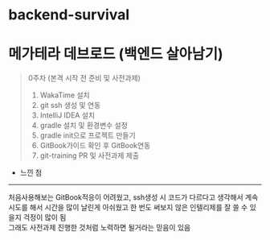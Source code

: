 # backend-survival

# 메가테라 데브로드 (백엔드 살아남기)
> 0주차 (본격 시작 전 준비 및 사전과제)
> 1. WakaTime 설치 
> 2. git ssh 생성 및 연동 
> 3. IntelliJ IDEA 설치 
> 4. gradle 설치 및 환경변수 설정
> 5. gradle init으로 프로젝트 만들기 
> 6. GitBook가이드 확인 후 GitBook연동
> 7. git-training PR 및 사전과제 제출

* 느낀 점
* * *
처음사용해보는 GitBook적응이 어려웠고, ssh생성 시 코드가 다르다고 생각해서 계속 시도를 해서 시간을 많이 날린게 아쉬웠고 한 번도 써보지 않은 인텔리제를 잘 쓸 수 있을지 걱정이 많이 됨  
그래도 사전과제 진행한 것처럼 노력하면 될거라는 믿음이 있음